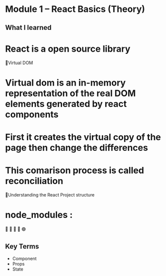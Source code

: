 # Module 1 – React Basics (Theory)

## What I learned

# React is a open source library

🔵Virtual DOM

# Virtual dom is an in-memory representation of the real DOM elements generated by react components

# First it creates the virtual copy of the page then change the differences

# This comarison process is called reconciliation

🔵Understanding the React Project structure

# node_modules :

🔵
🔵
🔵
🔴
🟢

## Key Terms

- Component
- Props
- State
